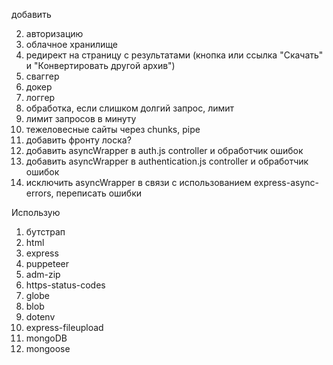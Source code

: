 добавить

2. авторизацию
3. облачное хранилище
4. редирект на страницу с результатами (кнопка или ссылка "Скачать" и "Конвертировать другой архив")
5. сваггер
6. докер
7. логгер
8. обработка, если слишком долгий запрос, лимит
9. лимит запросов в минуту
10. тежеловесные сайты через chunks, pipe
11. добавить фронту лоска?
12. добавить asyncWrapper в auth.js controller и обработчик ошибок
13. добавить asyncWrapper в authentication.js controller и обработчик ошибок
14. исключить asyncWrapper в связи с использованием express-async-errors, переписать ошибки

Использую

1. бутстрап
2. html
3. express
4. puppeteer
5. adm-zip
6. https-status-codes
7. globe
8. blob
9. dotenv
10. express-fileupload
11. mongoDB
12. mongoose
